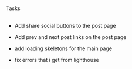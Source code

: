 # 
Tasks

## 
- Add share social buttons to the post page

- Add prev and next post links on the post page

- add loading skeletons for the main page

- fix errors that i get from lighthouse
